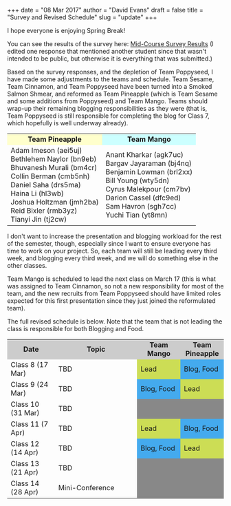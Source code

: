 +++
date = "08 Mar 2017"
author = "David Evans"
draft = false
title = "Survey and Revised Schedule"
slug = "update"
+++

I hope everyone is enjoying Spring Break!

You can see the results of the survey here: [Mid-Course Survey
Results](/docs/mid-course-survey.pdf) (I edited one response that
mentioned another student since that wasn't intended to be public, but
otherwise it is everything that was submitted.)

Based on the survey responses, and the depletion of Team Poppyseed, I
have made some adjustments to the teams and schedule.  Team Sesame,
Team Cinnamon, and Team Poppyseed have been turned into a Smoked
Salmon Shmear, and reformed as Team Pineapple (which is Team Sesame
and some additions from Poppyseed) and Team Mango.  Teams should
wrap-up their remaining blogging responsibilities as they were (that
is, Team Poppyseed is still responsible for completing the blog for
Class 7, which hopefully is well underway already).


<table>
<tr bgcolor="#FFC"><td style="text-align:center"><b>Team Pineapple</b></td><td bgcolor="#CFF" style="text-align:center"><b>Team Mango</b></td></tr>
<tr>
<td>
Adam Imeson (aei5uj)<Br>
Bethlehem Naylor (bn9eb)<br>
Bhuvanesh Murali (bm4cr)<br>
Collin Berman (cmb5nh)<br>
Daniel Saha (drs5ma)<br>
Haina Li (hl3wb)<br>
Joshua Holtzman	(jmh2ba)<br>
Reid Bixler (rmb3yz)<br>
Tianyi Jin (tj2cw)<br>
</td>
<td>
Anant Kharkar (agk7uc)<br>
Bargav Jayaraman (bj4nq)<br>
Benjamin Lowman	(brl2xx)<br>
Bill Young (wty5dn)<br>
Cyrus Malekpour	(cm7bv)<br>
Darion Cassel (dfc9ed)<br>
Sam Havron (sgh7cc)<br>
Yuchi Tian (yt8mn)<br>
</td>
</tr>
</table>

I don't want to increase the presentation and blogging workload for
the rest of the semester, though, especially since I want to ensure
everyone has time to work on your project.  So, each team will still
be leading every third week, and blogging every third week, and we
will do something else in the other classes.

Team Mango is scheduled to lead the next class on March 17 (this is
what was assigned to Team Cinnamon, so not a new responsibility for
most of the team, and the new recruits from Team Poppyseed should have
limited roles expected for this first presentation since they just
joined the reformulated team).  

The full revised schedule is below.  Note that the team that is not
leading the class is responsible for both Blogging and Food.


<table>
<tr bgcolor="#CCC"><td width="22%" style="text-align:center"><b>Date</b></td><td style="text-align:center"><b>Topic</b></td><td style="text-align:center" width=20%><b>Team Mango</b></td><td style="text-align:center" width=20%><b>Team Pineapple</b></td></tr>

<tr><td>Class 8 (17 Mar)</td><td>TBD</td><td bgcolor="#CCDD55">Lead</td><td bgcolor="#44AAEE">Blog, Food</td></tr>
<tr><td>Class 9 (24 Mar)</td><td>TBD</td><td bgcolor="#44AAEE">Blog, Food</td><td bgcolor="#CCDD55">Lead</td></tr>
<tr><td>Class 10 (31 Mar)</td><td>TBD</td><td colspan=2 bgcolor="#888888"></td></tr>
<tr><td>Class 11 (7 Apr)</td><td>TBD</td><td bgcolor="#CCDD55">Lead</td><td bgcolor="#44AAEE">Blog, Food</td></tr>
<tr><td>Class 12 (14 Apr)</td><td>TBD</td><td bgcolor="#44AAEE">Blog, Food</td><td bgcolor="#CCDD55">Lead</td></tr>
<tr><td>Class 13 (21 Apr)</td><td>TBD</td><td bgcolor="#888888" colspan=2></td></tr>
<tr><td>Class 14 (28 Apr)</td><td>Mini-Conference</td><td bgcolor="#888888" colspan=2></td></tr>
</table>
